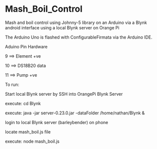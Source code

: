 # Mash_Boil_Control
Mash and boil control using Johnny-5 library on an Arduino via a Blynk android interface using a local Blynk server on Orange Pi

The Arduino Uno is flashed with ConfigurableFirmata via the Arduino IDE.


Aduino Pin          Hardware

  9        ==>     Element +ve
  
  10       ==>     DS18B20 data
  
  11       ==>     Pump +ve
  
  
  
  To run:
  
  Start local Blynk server by SSH into OrangePi Blynk Server
  
  execute:    cd Blynk 
  
  execute:    java -jar server-0.23.0.jar -dataFolder /home/nathan/Blynk &
  
  login to local Blynk server (barleybender) on phone
  
  locate mash_boil.js file
  
  execute:    node mash_boil.js
